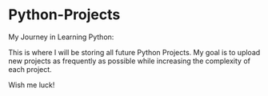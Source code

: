 # Python-Projects
My Journey in Learning Python:

This is where I will be storing all future Python Projects.
My goal is to upload new projects as frequently as possible while increasing the complexity of each project.

Wish me luck! 
